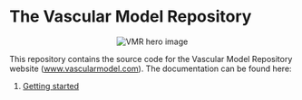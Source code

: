 # The Vascular Model Repository
<div align="center">
<img src="https://github.com/SimVascular/vascularmodel/blob/main/img/hero_img_low.jpg" alt="VMR hero image">
</div>

This repository contains the source code for the Vascular Model Repository website (www.vascularmodel.com). The documentation can be found here:
1. [Getting started](https://github.com/SimVascular/vascularmodel/blob/main/doc/getting-started.md)
